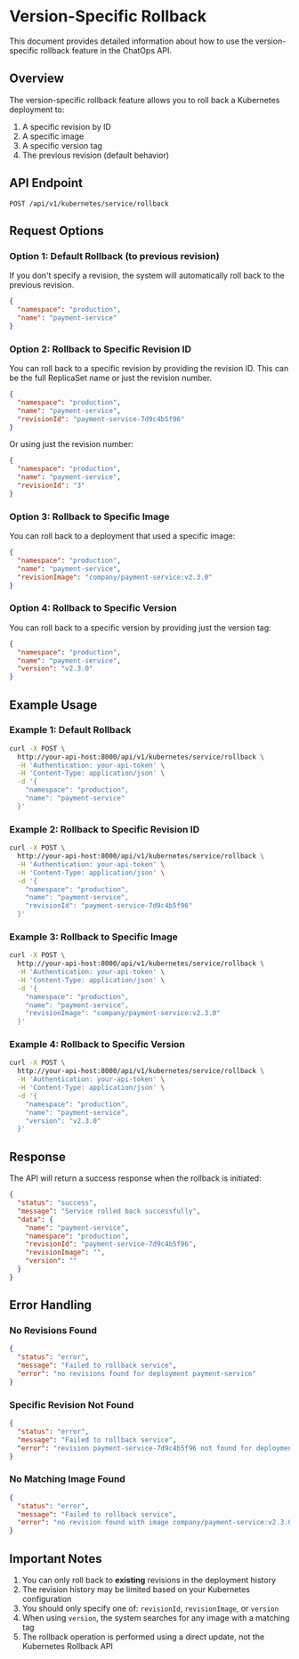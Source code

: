 # Version-Specific Rollback

This document provides detailed information about how to use the version-specific rollback feature in the ChatOps API.

## Overview

The version-specific rollback feature allows you to roll back a Kubernetes deployment to:

1. A specific revision by ID
2. A specific image
3. A specific version tag
4. The previous revision (default behavior)

## API Endpoint

```
POST /api/v1/kubernetes/service/rollback
```

## Request Options

### Option 1: Default Rollback (to previous revision)

If you don't specify a revision, the system will automatically roll back to the previous revision.

```json
{
  "namespace": "production",
  "name": "payment-service"
}
```

### Option 2: Rollback to Specific Revision ID

You can roll back to a specific revision by providing the revision ID. This can be the full ReplicaSet name or just the revision number.

```json
{
  "namespace": "production",
  "name": "payment-service",
  "revisionId": "payment-service-7d9c4b5f96"
}
```

Or using just the revision number:

```json
{
  "namespace": "production",
  "name": "payment-service",
  "revisionId": "3"
}
```

### Option 3: Rollback to Specific Image

You can roll back to a deployment that used a specific image:

```json
{
  "namespace": "production",
  "name": "payment-service",
  "revisionImage": "company/payment-service:v2.3.0"
}
```

### Option 4: Rollback to Specific Version

You can roll back to a specific version by providing just the version tag:

```json
{
  "namespace": "production",
  "name": "payment-service",
  "version": "v2.3.0"
}
```

## Example Usage

### Example 1: Default Rollback

```bash
curl -X POST \
  http://your-api-host:8000/api/v1/kubernetes/service/rollback \
  -H 'Authentication: your-api-token' \
  -H 'Content-Type: application/json' \
  -d '{
    "namespace": "production",
    "name": "payment-service"
  }'
```

### Example 2: Rollback to Specific Revision ID

```bash
curl -X POST \
  http://your-api-host:8000/api/v1/kubernetes/service/rollback \
  -H 'Authentication: your-api-token' \
  -H 'Content-Type: application/json' \
  -d '{
    "namespace": "production",
    "name": "payment-service",
    "revisionId": "payment-service-7d9c4b5f96"
  }'
```

### Example 3: Rollback to Specific Image

```bash
curl -X POST \
  http://your-api-host:8000/api/v1/kubernetes/service/rollback \
  -H 'Authentication: your-api-token' \
  -H 'Content-Type: application/json' \
  -d '{
    "namespace": "production",
    "name": "payment-service",
    "revisionImage": "company/payment-service:v2.3.0"
  }'
```

### Example 4: Rollback to Specific Version

```bash
curl -X POST \
  http://your-api-host:8000/api/v1/kubernetes/service/rollback \
  -H 'Authentication: your-api-token' \
  -H 'Content-Type: application/json' \
  -d '{
    "namespace": "production",
    "name": "payment-service",
    "version": "v2.3.0"
  }'
```

## Response

The API will return a success response when the rollback is initiated:

```json
{
  "status": "success",
  "message": "Service rolled back successfully",
  "data": {
    "name": "payment-service",
    "namespace": "production",
    "revisionId": "payment-service-7d9c4b5f96",
    "revisionImage": "",
    "version": ""
  }
}
```

## Error Handling

### No Revisions Found

```json
{
  "status": "error",
  "message": "Failed to rollback service",
  "error": "no revisions found for deployment payment-service"
}
```

### Specific Revision Not Found

```json
{
  "status": "error",
  "message": "Failed to rollback service",
  "error": "revision payment-service-7d9c4b5f96 not found for deployment payment-service"
}
```

### No Matching Image Found

```json
{
  "status": "error",
  "message": "Failed to rollback service",
  "error": "no revision found with image company/payment-service:v2.3.0 for deployment payment-service"
}
```

## Important Notes

1. You can only roll back to **existing** revisions in the deployment history
2. The revision history may be limited based on your Kubernetes configuration
3. You should only specify one of: `revisionId`, `revisionImage`, or `version`
4. When using `version`, the system searches for any image with a matching tag
5. The rollback operation is performed using a direct update, not the Kubernetes Rollback API
